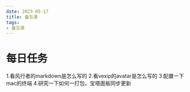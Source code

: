 ```yaml
---
date: 2023-05-17
title: 备忘录
tags:  
- 备忘录
---
```

# 每日任务
1.看风行者的markdown是怎么写的
2.看vexip的avatar是怎么写的
3.配置一下mac的终端
4.研究一下如何一打包，宝塔面板同步更新

